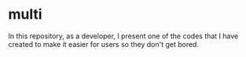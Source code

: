 # multi
In this repository, as a developer, I present one of the codes that I have created to make it easier for users so they don't get bored.
